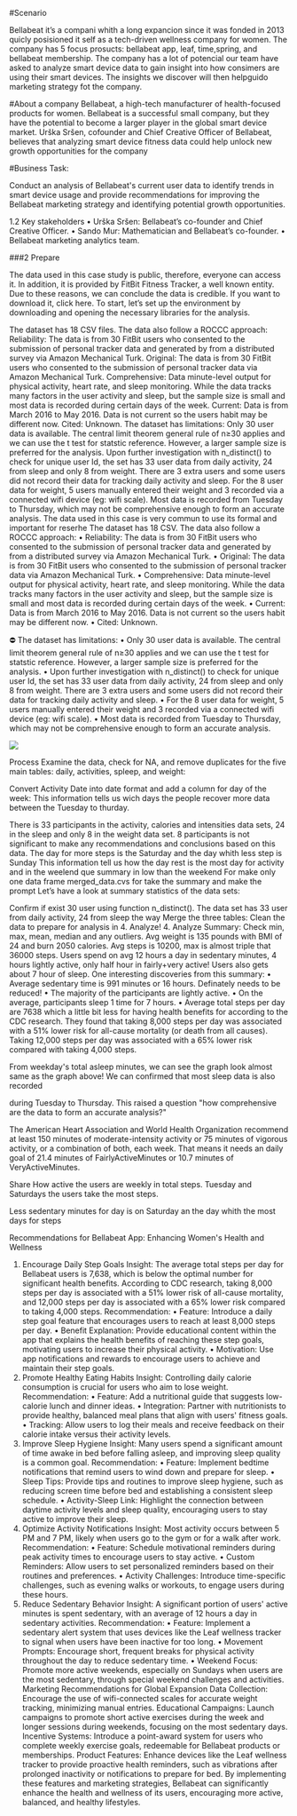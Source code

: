 #Scenario

Bellabeat it’s a compani whith a long expancion since it was fonded in 2013 quicly posisioned it self as a tech-driven wellness company for women. The company has 5 focus prosucts: bellabeat app, leaf, time,spring, and bellabeat membership. The company has a lot of potencial our team have asked to analyze smart device data to gain insight into how consimers are using their smart devices. The insights we discover will then helpguido marketing strategy fot the company. 

#About a company
Bellabeat, a high-tech manufacturer of health-focused products for women. Bellabeat is a successful small company, but they have the potential to become a larger player in the global smart device market. Urška Sršen, cofounder and Chief Creative Officer of Bellabeat, believes that analyzing smart device fitness data could help unlock new growth opportunities for the company

#Business Task:

Conduct an analysis of Bellabeat's current user data to identify trends in smart device usage and provide recommendations for improving the Bellabeat marketing strategy and identifying potential growth opportunities.

1.2 Key stakeholders
•	Urška Sršen: Bellabeat’s co-founder and Chief Creative Officer.
•	Sando Mur: Mathematician and Bellabeat’s co-founder.
•	Bellabeat marketing analytics team.


###2 Prepare

The data used in this case study is public, therefore, everyone can access it. In addition, it is provided by FitBit Fitness Tracker, a well known entity. Due to these reasons, we can conclude the data is credible.
If you want to download it, click here.
To start, let’s set up the environment by downloading and opening the necessary libraries for the analysis.



The dataset has 18 CSV files. The data also follow a ROCCC approach: 
Reliability: The data is from 30 FitBit users who consented to the submission of personal tracker data and generated by from a distributed survey via Amazon Mechanical Turk. Original: The data is from 30 FitBit users who consented to the submission of personal tracker data via Amazon Mechanical Turk. Comprehensive: Data minute-level output for physical activity, heart rate, and sleep monitoring. While the data tracks many factors in the user activity and sleep, but the sample size is small and most data is recorded during certain days of the week. Current: Data is from March 2016 to May 2016. Data is not current so the users habit may be different now. Cited: Unknown. 
The dataset has limitations: 
Only 30 user data is available. The central limit theorem general rule of n≥30 applies and we can use the t test for statstic reference. However, a larger sample size is preferred for the analysis. Upon further investigation with n_distinct() to check for unique user Id, the set has 33 user data from daily activity, 24 from sleep and only 8 from weight. There are 3 extra users and some users did not record their data for tracking daily activity and sleep. For the 8 user data for weight, 5 users manually entered their weight and 3 recorded via a connected wifi device (eg: wifi scale). Most data is recorded from Tuesday to Thursday, which may not be comprehensive enough to form an accurate analysis.
The data used in this case is very commun to use its formal and important for reserhe
The dataset has 18 CSV. The data also follow a ROCCC approach:
•	Reliability: The data is from 30 FitBit users who consented to the submission of personal tracker data and generated by from a distributed survey via Amazon Mechanical Turk.
•	Original: The data is from 30 FitBit users who consented to the submission of personal tracker data via Amazon Mechanical Turk.
•	Comprehensive: Data minute-level output for physical activity, heart rate, and sleep monitoring. While the data tracks many factors in the user activity and sleep, but the sample size is small and most data is recorded during certain days of the week.
•	Current: Data is from March 2016 to May 2016. Data is not current so the users habit may be different now.
•	Cited: Unknown.


⛔ The dataset has limitations:
•	Only 30 user data is available. The central limit theorem general rule of n≥30 applies and we can use the t test for statstic reference. However, a larger sample size is preferred for the analysis.
•	Upon further investigation with n_distinct() to check for unique user Id, the set has 33 user data from daily activity, 24 from sleep and only 8 from weight. There are 3 extra users and some users did not record their data for tracking daily activity and sleep.
•	For the 8 user data for weight, 5 users manually entered their weight and 3 recorded via a connected wifi device (eg: wifi scale).
•	Most data is recorded from Tuesday to Thursday, which may not be comprehensive enough to form an accurate analysis.


![](https://raw.githubusercontent.com/david-macias-95/Bellabeat-Case_Study/imagenes/Rplot.png)










Process
Examine the data, check for NA, and remove duplicates for the five main tables: daily, activities, spleep, and weight:


Convert Activity Date into date format and add a column for day of the week:
This information tells us wich days the people recover more data between the Tuesday to thurday.



There is 33 participants in the activity, calories and intensities data sets, 24 in the sleep and only 8 in the weight data set. 8 participants is not significant to make any recommendations and conclusions based on this data.
The day for more steps is the Saturday and the day whith less step is Sunday 
This information tell us how the day rest is the most day for activity and in the weelend que summary in low than the weekend
For make only one data frame merged_data.cvs for take the summary and make the prompt
Let’s have a look at summary statistics of the data sets:

Confirm if exist 30 user using function n_distinct(). The data set has 33 user from daily activity, 24 from sleep the way 
Merge the three tables:
Clean the data to prepare for analysis in 4. Analyze!
4. Analyze
Summary:
Check min, max, mean, median and any outliers. Avg weight is 135 pounds with BMI of 24 and burn 2050 calories. Avg steps is 10200, max is almost triple that 36000 steps. Users spend on avg 12 hours a day in sedentary minutes, 4 hours lightly active, only half hour in fairly+very active! Users also gets about 7 hour of sleep.
One interesting discoveries from this summary:
•	Average sedentary time is 991 minutes or 16 hours. Definately needs to be reduced!
•	The majority of the participants are lightly active.
•	On the average, participants sleep 1 time for 7 hours.
•	Average total steps per day are 7638 which a little bit less for having health benefits for according to the CDC research. They found that taking 8,000 steps per day was associated with a 51% lower risk for all-cause mortality (or death from all causes). Taking 12,000 steps per day was associated with a 65% lower risk compared with taking 4,000 steps.
 





From weekday's total asleep minutes, we can see the graph look almost same as the graph above! We can confirmed that most sleep data is also recorded 

during Tuesday to Thursday. This raised a question "how comprehensive are the data to form an accurate analysis?"

The American Heart Association and World Health Organization recommend at least 150 minutes of moderate-intensity activity or 75 minutes of vigorous activity, or a combination of both, each week. That means it needs an daily goal of 21.4 minutes of FairlyActiveMinutes or 10.7 minutes of VeryActiveMinutes.

Share
How active the users are weekly in total steps. Tuesday and Saturdays the users take the most steps.





Less sedentary minutes for day is on Saturday an the day whith the most days for steps 

Recommendations for Bellabeat App: Enhancing Women's Health and Wellness
1. Encourage Daily Step Goals
Insight: The average total steps per day for Bellabeat users is 7,638, which is below the optimal number for significant health benefits. According to CDC research, taking 8,000 steps per day is associated with a 51% lower risk of all-cause mortality, and 12,000 steps per day is associated with a 65% lower risk compared to taking 4,000 steps.
Recommendation:
•	Feature: Introduce a daily step goal feature that encourages users to reach at least 8,000 steps per day.
•	Benefit Explanation: Provide educational content within the app that explains the health benefits of reaching these step goals, motivating users to increase their physical activity.
•	Motivation: Use app notifications and rewards to encourage users to achieve and maintain their step goals.
2. Promote Healthy Eating Habits
Insight: Controlling daily calorie consumption is crucial for users who aim to lose weight.
Recommendation:
•	Feature: Add a nutritional guide that suggests low-calorie lunch and dinner ideas.
•	Integration: Partner with nutritionists to provide healthy, balanced meal plans that align with users' fitness goals.
•	Tracking: Allow users to log their meals and receive feedback on their calorie intake versus their activity levels.
3. Improve Sleep Hygiene
Insight: Many users spend a significant amount of time awake in bed before falling asleep, and improving sleep quality is a common goal.
Recommendation:
•	Feature: Implement bedtime notifications that remind users to wind down and prepare for sleep.
•	Sleep Tips: Provide tips and routines to improve sleep hygiene, such as reducing screen time before bed and establishing a consistent sleep schedule.
•	Activity-Sleep Link: Highlight the connection between daytime activity levels and sleep quality, encouraging users to stay active to improve their sleep.
4. Optimize Activity Notifications
Insight: Most activity occurs between 5 PM and 7 PM, likely when users go to the gym or for a walk after work.
Recommendation:
•	Feature: Schedule motivational reminders during peak activity times to encourage users to stay active.
•	Custom Reminders: Allow users to set personalized reminders based on their routines and preferences.
•	Activity Challenges: Introduce time-specific challenges, such as evening walks or workouts, to engage users during these hours.
5. Reduce Sedentary Behavior
Insight: A significant portion of users' active minutes is spent sedentary, with an average of 12 hours a day in sedentary activities.
Recommendation:
•	Feature: Implement a sedentary alert system that uses devices like the Leaf wellness tracker to signal when users have been inactive for too long.
•	Movement Prompts: Encourage short, frequent breaks for physical activity throughout the day to reduce sedentary time.
•	Weekend Focus: Promote more active weekends, especially on Sundays when users are the most sedentary, through special weekend challenges and activities.
Marketing Recommendations for Global Expansion
Data Collection: Encourage the use of wifi-connected scales for accurate weight tracking, minimizing manual entries. Educational Campaigns: Launch campaigns to promote short active exercises during the week and longer sessions during weekends, focusing on the most sedentary days. Incentive Systems: Introduce a point-award system for users who complete weekly exercise goals, redeemable for Bellabeat products or memberships. Product Features: Enhance devices like the Leaf wellness tracker to provide proactive health reminders, such as vibrations after prolonged inactivity or notifications to prepare for bed.
By implementing these features and marketing strategies, Bellabeat can significantly enhance the health and wellness of its users, encouraging more active, balanced, and healthy lifestyles.

